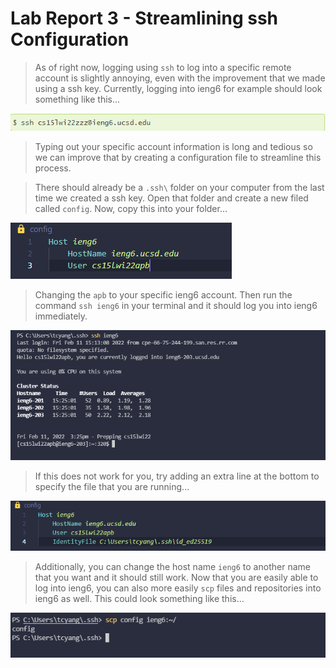 # Lab Report 3 - Streamlining ssh Configuration

>As of right now, logging using `ssh` to log into a specific remote account is slightly annoying, even with the improvement that we made using a ssh key. Currently, logging into ieng6 for example should look something like this...

![current ssh](Lab-Report-3-Photos\first.png)

>Typing out your specific account information is long and tedious so we can improve that by creating a configuration file to streamline this process. 

>There should already be a `.ssh\` folder on your computer from the last time we created a ssh key. Open that folder and create a new filed called `config`. Now, copy this into your folder...

![config file](Lab-Report-3-Photos\second.png)

>Changing the `apb` to your specific ieng6 account. Then run the command `ssh ieng6` in your terminal and it should log you into ieng6 immediately. 

![login](Lab-Report-3-Photos\third.png)

>If this does not work for you, try adding an extra line at the bottom to specify the file that you are running...

![extra line](Lab-Report-3-Photos\fourth.png)

>Additionally, you can change the host name `ieng6` to another name that you want and it should still work. Now that you are easily able to log into ieng6, you can also more easily `scp` files and repositories into ieng6 as well. This could look something like this...

![](Lab-Report-3-Photos\fifth.png)